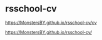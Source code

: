 # rsschool-cv

https://MonstersBY.github.io/rsschool-cv/cv

https://MonstersBY.github.io/rsschool-cv/